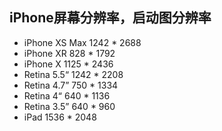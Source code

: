 ## iPhone屏幕分辨率，启动图分辨率

- iPhone XS Max 1242 * 2688
- iPhone XR 		828 * 1792
- iPhone X 		1125 * 2436
- Retina 5.5“		1242 * 2208
- Retina 4.7” 	750 * 1334
- Retina 4“		640 * 1136
- Retina 3.5”		640 * 960
- iPad 			1536 * 2048
